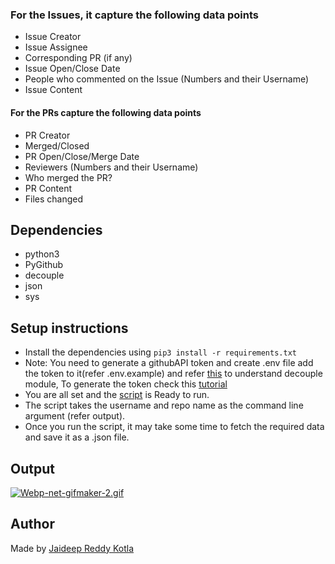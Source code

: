 ### For the Issues, it capture the following data points

- Issue Creator
- Issue Assignee
- Corresponding PR (if any)
- Issue Open/Close Date
- People who commented on the Issue (Numbers and their Username)
- Issue Content

#### For the PRs capture the following data points

- PR Creator
- Merged/Closed
- PR Open/Close/Merge Date
- Reviewers (Numbers and their Username)
- Who merged the PR?
- PR Content
- Files changed

## Dependencies

 - python3
 - PyGithub
 - decouple
 - json
 - sys

## Setup instructions

- Install the dependencies using ```pip3 install -r requirements.txt```
- Note: You need to generate a githubAPI token and create .env file add the token to it(refer .env.example) and refer [this](https://github.com/henriquebastos/python-decouple/) to understand decouple module, To generate the token check this [tutorial](https://docs.github.com/en/github/authenticating-to-github/creating-a-personal-access-token)
- You are all set and the [script](master_fetch_script.py) is Ready to run.
- The script takes the username and repo name as the command line argument (refer output).
- Once you run the script, it may take some time to fetch the required data and save it as a .json file.

## Output

[![Webp-net-gifmaker-2.gif](https://i.postimg.cc/SN92d9cf/Webp-net-gifmaker-2.gif)](https://postimg.cc/qzkvMzbN)

## Author

Made by [Jaideep Reddy Kotla](https://www.linkedin.com/in/jaideep0707/)

